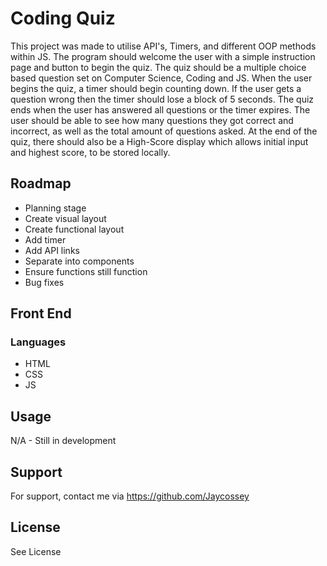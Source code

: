 # Coding Quiz

This project was made to utilise API's, Timers, and different OOP methods within JS. The program should welcome the user with a simple instruction page and button to begin the quiz. The quiz should be a multiple choice based question set on Computer Science, Coding and JS. When the user begins the quiz, a timer should begin counting down. If the user gets a question wrong then the timer should lose a block of 5 seconds. The quiz ends when the user has answered all questions or the timer expires. The user should be able to see how many questions they got correct and incorrect, as well as the total amount of questions asked. At the end of the quiz, there should also be a High-Score display which allows initial input and highest score, to be stored locally.

## Roadmap

- Planning stage
- Create visual layout
- Create functional layout
- Add timer
- Add API links
- Separate into components
- Ensure functions still function
- Bug fixes

## Front End

### Languages

- HTML
- CSS
- JS

## Usage

N/A - Still in development

## Support 

For support, contact me via https://github.com/Jaycossey

## License

See License